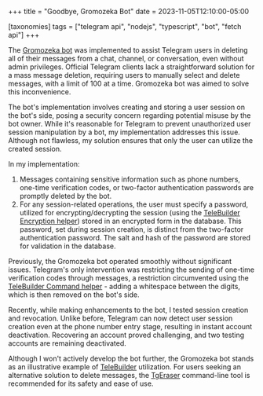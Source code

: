+++
title = "Goodbye, Gromozeka Bot"
date = 2023-11-05T12:10:00-05:00

[taxonomies]
tags = ["telegram api", "nodejs", "typescript", "bot", "fetch api"]
+++

The [Gromozeka bot](https://github.com/en9inerd/gromozeka-bot) was implemented to assist Telegram users in deleting all of their messages from a chat, channel, or conversation, even without admin privileges. Official Telegram clients lack a straightforward solution for a mass message deletion, requiring users to manually select and delete messages, with a limit of 100 at a time. Gromozeka bot was aimed to solve this inconvenience.

The bot's implementation involves creating and storing a user session on the bot's side, posing a security concern regarding potential misuse by the bot owner. While it's reasonable for Telegram to prevent unauthorized user session manipulation by a bot, my implementation addresses this issue. Although not flawless, my solution ensures that only the user can utilize the created session.
<!--more-->

In my implementation:
1. Messages containing sensitive information such as phone numbers, one-time verification codes, or two-factor authentication passwords are promptly deleted by the bot.
2. For any session-related operations, the user must specify a password, utilized for encrypting/decrypting the session (using the [TeleBuilder Encryption helper](https://github.com/en9inerd/telebuilder/blob/master/src/helpers/encryption.helper.ts)) stored in an encrypted form in the database. This password, set during session creation, is distinct from the two-factor authentication password. The salt and hash of the password are stored for validation in the database.

Previously, the Gromozeka bot operated smoothly without significant issues. Telegram's only intervention was restricting the sending of one-time verification codes through messages, a restriction circumvented using the [TeleBuilder Command helper](https://github.com/en9inerd/telebuilder/blob/c4fe237f1189aea72b9be1965465fd909583f775/src/helpers/command.helper.ts#L21) - adding a whitespace between the digits, which is then removed on the bot's side.

Recently, while making enhancements to the bot, I tested session creation and revocation. Unlike before, Telegram can now detect user session creation even at the phone number entry stage, resulting in instant account deactivation. Recovering an account proved challenging, and two testing accounts are remaining deactivated.

Although I won't actively develop the bot further, the Gromozeka bot stands as an illustrative example of [TeleBuilder](https://github.com/en9inerd/telebuilder) utilization. For users seeking an alternative solution to delete messages, the [TgEraser](https://pypi.org/project/tgeraser/) command-line tool is recommended for its safety and ease of use.
